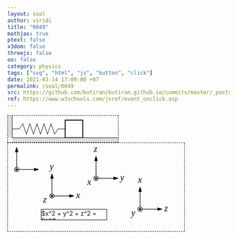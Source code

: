 ```yaml
---
layout: soal
author: viridi
title: "0049"
mathjax: true
ptext: false
x3dom: false
threejs: false
oo: false
category: physics
tags: ["svg", "html", "js", "button", "click"]
date: 2021-03-14 17:09:00 +07
permalink: /soal/0049
src: https://github.com/butiran/butiran.github.io/commits/master/_posts/soal/04/2021-03-14-svg-as-libs.md
ref: https://www.w3schools.com/jsref/event_onclick.asp
---
```


<svg style="display: none;">
	<style type="text/css">
	.black { stroke: #000; fill: #000; stroke-width: 1.25px; }
	.red-curve { stroke: #f00; fill: none; stroke-width: 2.5px; }
	.variable {
		font-family: times;
		font-size: 20px;
		font-style: italic;
		fill: black;
		stroke: none;
	}
	.black-outline { stroke: black; fill: none; stroke-width: 1px; }
	.white { stroke: black; fill: #fff; stroke-width: 2px; }
	</style>
	<defs>
		<path id="arr50px" d="M0,0 h50 l-10,-3 v6 l10,-3" />
		<g id="3d-axis">
			<use xlink:href="#arr50px" />
			<use xlink:href="#arr50px" transform="rotate(-90)" />
			<circle x="0" y="0" r="5" fill="white" />
			<circle x="0" y="0" r="2" />
		</g>
		<g id="xyz-axis">
			<use xlink:href="#3d-axis" />
			<text x="55" y="5" class="variable">x</text>
			<text x="-5" y="-60" class="variable">y</text>
			<text x="-20" y="15" class="variable">z</text>
		</g>
		<g id="yzx-axis">
			<use xlink:href="#3d-axis" />
			<text x="55" y="5" class="variable">y</text>
			<text x="-5" y="-60" class="variable">z</text>
			<text x="-20" y="15" class="variable">x</text>
		</g>
		<g id="zxy-axis">
			<use xlink:href="#3d-axis" />
			<text x="55" y="5" class="variable">z</text>
			<text x="-5" y="-60" class="variable">x</text>
			<text x="-20" y="15" class="variable">y</text>
		</g>
		<circle id="point" cx="0" cy="0" r="3" stroke="none" />
		<g id="h-spring">
			<desc>w = 120, h = 24</desc>
			<path d="M0,12 h16 l8,-12 l8,24, l8,-24 l8,24, l8,-24 l8,24, l8,-24 l8,24, l8,-24 l8,24, l8,-12 h16" />
		</g>
		<g id="block">
			<desc>w = 40, h = 40</desc>
			<path d="M0,0 v40 h40 v-40 z" />
		</g>
		<g id="floor">
			<desc>w = 240, h = 10</desc>
			<rect x1="0" y1="0" width="240" height="10" stroke="none" fill="#ddd"	/>
			<line x1="0" y1="0" x2="240" y2="0" stroke="black" />
		</g>
		<g id="left-wall">
			<desc>w = 10, h = 50</desc>
			<rect x1="0" y1="0" width="10" height="50" stroke="none" fill="#ddd"	/>
			<line x1="10" y1="0" x2="10" y2="50" stroke="black" />
		</g>
	</defs>
</svg>

<svg width="250" height="60">
	<style type="text/css">
	svg { border: 1px black dashed; }
	foreignObject { border: 1px black solid; }
	</style>
	<use xlink:href="#h-spring" y="18" class="black-outline" id="spring" transform="translate(10)"/>
	<use xlink:href="#block" x="130" y="10" class="white" id="moving-block" />
	<use xlink:href="#floor" x="10" y="50" />
	<use xlink:href="#left-wall" />
</svg>

<svg width="400" height="200">
	<style type="text/css">
		//svg { border: 1px black solid; }
		//foreignObject { border: 1px black solid; }
	</style>
	<use xlink:href="#3d-axis" x="20" y="60" class="black" />
	<use xlink:href="#xyz-axis" x="100" y="120" class="black" />
	<foreignObject x="75" y="150" width="150" height="25">
	$x^2 + y^2 + z^2 = R^2$
	</foreignObject>
	<use xlink:href="#yzx-axis" x="200" y="80" class="black" />
	<use xlink:href="#zxy-axis" x="300" y="150" class="black" />
</svg>

<path d="M 20,150 a 130,130 0 0,0 260,0 a 130,130 0 0,0 -260,0" fill="none" stroke="#44f" stroke-width="1" />

<path d="M 150,20 a 40,130 0 0,0 0,260" fill="none" stroke="#44f" stroke-width="1" />
<path d="M 150,20 a 40,130 0 0,1 0,260" fill="none" stroke="#44f" stroke-width="1" stroke-dasharray="4 2" />

<path d="M 20,150 a 130,40 0 0,0 260,0" fill="none" stroke="#44f" stroke-width="1" />
<path d="M 20,150 a 130,40 0 0,1 260,0" fill="none" stroke="#44f" stroke-width="1" stroke-dasharray="4 2" />

<circle cx="20" cy="150" r="2" stroke="black" />
<circle cx="280" cy="150" r="2" fill="black" />

<circle cx="150" cy="20" r="2" stroke="black" />
<circle cx="150" cy="280" r="2" stroke="black" />

<circle cx="188" cy="112" r="2" stroke="black" />
<circle cx="112" cy="188" r="2" stroke="black" />
</svg>

